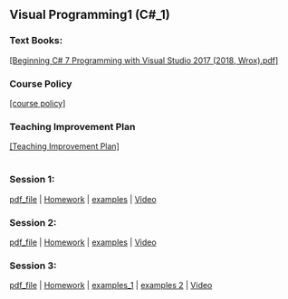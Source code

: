 ## Visual Programming1 (C#_1)
### Text Books:
[[Beginning C# 7 Programming with Visual Studio  2017 (2018, Wrox).pdf]](visual_programming1/textbooks/Benjamin%20Perkins%2C%20Jacob%20Vibe%20Hammer%2C%20Jon%20D.%20Reid%20-%20Beginning%20C_%207%20Programming%20with%20Visual%20Studio%20%202017%20(2018%2C%20Wrox).pdf)
</br>
### Course Policy
[[course policy]](visual_programming1/plans/VisualProgramming1_CoursePolicy_MohammadAhmadi.pdf)
</br>
### Teaching Improvement Plan
[[Teaching Improvement Plan]](visual_programming1/plans/TeachingImprovementPlan_Spring_1399_Mohammad_Ahmadi.pdf)
</br></br>
### Session 1:
[pdf_file](visual_programming1/lectures/slides/week1.pdf) 
| [Homework](visual_programming1/homeworks/homework1.pdf) 
| [examples](https://github.com/mohammadahmadi1395/Kateb_1399_Spring/tree/master/visual_programming1/examples/Week1_Start%26HelloWorld) 
| <a href="https://www.youtube.com/watch?v=biZJJ-_VTRU&list=PLEfNg8fGQjuQiYPmh0GC1BVt0TMeKfLj_&index=1" target="_blank">Video</a>
</br>
### Session 2:
[pdf_file](visual_programming1/lectures/slides/week2.pdf) 
| [Homework](visual_programming1/homeworks/homework2.pdf) 
| [examples](https://github.com/mohammadahmadi1395/Kateb_1399_Spring/tree/master/visual_programming1/examples/Week2_Variables_DataTypes) 
| <a href="https://www.youtube.com/watch?v=KupjXVVDurg&list=PLEfNg8fGQjuQiYPmh0GC1BVt0TMeKfLj_&index=2" target="_blank">Video</a>
</br>
### Session 3:
[pdf_file](visual_programming1/lectures/slides/week3.pdf) 
| [Homework](visual_programming1/homeworks/homework3.pdf) 
| [examples_1](https://github.com/mohammadahmadi1395/Kateb_1399_Spring/tree/master/visual_programming1/examples/Week3_Namespace) 
| [examples 2](https://github.com/mohammadahmadi1395/Kateb_1399_Spring/tree/master/visual_programming1/examples/Week4_ControlStatements)
| <a href="https://www.youtube.com/watch?v=AB0QGnpP5i8&list=PLEfNg8fGQjuQiYPmh0GC1BVt0TMeKfLj_&index=3" target="_blank">Video</a>
</br>
</br>

